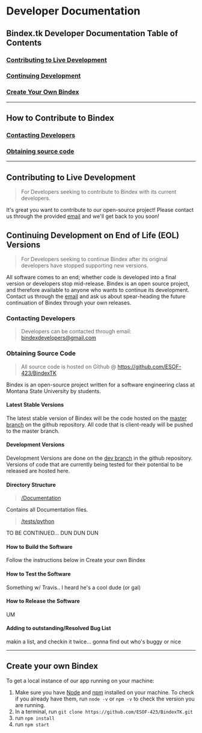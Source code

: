 # Developer Documentation

## Bindex.tk Developer Documentation Table of Contents
### [Contributing to Live Development](#contributing-to-live-development)
### [Continuing Development](#continuing-development-on-end-of-life-(eol)-versions)
### [Create Your Own Bindex](#create-your-own-bindex)
---
## How to Contribute to Bindex

### [Contacting Developers](#contacting-developers)
### [Obtaining source code](#obtaining-source-code)
---
## Contributing to Live Development

> For Developers seeking to contribute to Bindex with its current developers.

It's great you want to contribute to our open-source project! Please contact us through the provided [email](#bindexdevelopers@gmail.com) and we'll get back to you soon!

## Continuing Development on End of Life (EOL) Versions

> For Developers seeking to continue Bindex after its original developers have stopped supporting new versions.

All software comes to an end; whether code is developed into a final version or developers stop mid-release. Bindex is an open source project, and therefore available to anyone who wants to continue its development. Contact us through the [email](bindexdevelopers@gmail.com) and ask us about spear-heading the future continuation of Bindex through your own releases.

### Contacting Developers

> Developers can be contacted through email:
<bindexdevelopers@gmail.com>


### Obtaining Source Code

> All source code is hosted on Github @ <https://github.com/ESOF-423/BindexTK>

Bindex is an open-source project written for a software engineering class at Montana State University by students.

#### Latest Stable Versions

The latest stable version of Bindex will be the code hosted on the [master branch](<https://github.com/ESOF-423/BindexTK/tree/master>) on the github repository. All code that is client-ready will be pushed to the master branch.

#### Development Versions

Development Versions are done on the [dev branch](<https://github.com/ESOF-423/BindexTK/tree/dev>) in the github repository. Versions of code that are currently being tested for their potential to be released are hosted here.

#### Directory Structure
> [/Documentation](<https://github.com/ESOF-423/BindexTK/tree/master/Documentation>)

Contains all Documentation files.

> [/tests/python](<https://github.com/ESOF-423/BindexTK/tree/master/tests/python>)


 TO BE CONTINUED... DUN DUN DUN

#### How to Build the Software

Follow the instructions below in Create your own Bindex

#### How to Test the Software

Something w/ Travis.. I heard he's a cool dude (or gal)

#### How to Release the Software

UM

#### Adding to outstanding/Resolved Bug List

makin a list, and checkin it twice... gonna find out who's buggy or nice

---
## Create your own Bindex
To get a local instance of our app running on your machine:
1. Make sure you have [Node](https://nodejs.org/en/download/) and [npm](https://docs.npmjs.com/cli/install) installed on your machine. To check if you already have them, run `node -v` or `npm -v` to check the version you are running.
2. In a terminal, run `git clone https://github.com/ESOF-423/BindexTK.git`
3. run `npm install`
4. run `npm start`



